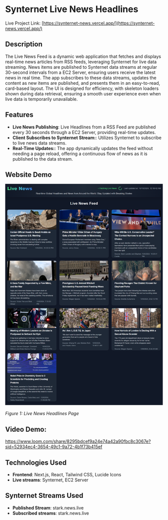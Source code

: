# Synternet Live News Headlines

Live Project Link: [https://synternet-news.vercel.app/](https://synternet-news.vercel.app/)

## Description

The Live News Feed is a dynamic web application that fetches and displays real-time news articles from RSS feeds, leveraging Synternet for live data streaming. News items are published to Synternet data streams at regular 30-second intervals from a EC2 Server, ensuring users receive the latest news in real time. The app subscribes to these data streams, updates the content as new items are published, and presents them in an easy-to-read, card-based layout. The UI is designed for efficiency, with skeleton loaders shown during data retrieval, ensuring a smooth user experience even when live data is temporarily unavailable.

## Features

- **Live News Publishing**: Live Headlines from a RSS Feed are published every 30 seconds through a EC2 Server, providing real-time updates.
- **Client Subscribes to Synternet Stream:**: Utilizes Synternet to subscribe to live news data streams.
- **Real-Time Updates:**: The app dynamically updates the feed without needing a page reload, offering a continuous flow of news as it is published to the data stream.

## Website Demo

![Mission Dashboard](https://github.com/akshaydhayal/Synternet-News/blob/main/Create-Next-App.png)

*Figure 1: Live News Headlines Page*



## Video Demo:
https://www.loom.com/share/8295bdcef9a24e74a42a90fbc8c3067e?sid=52934ec4-3654-49c1-9a72-4b1f73b415ef

## Technologies Used

- **Frontend**: Next.js, React,  Tailwind CSS, Lucide Icons
- **Live streams**: Synternet, EC2 Server
  
## Synternet Streams Used

- **Published Stream**: stark.news.live
- **Subscribed streams**: stark.news.live
